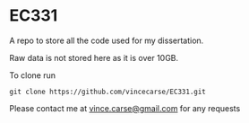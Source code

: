 # EC331

A repo to store all the code used for my dissertation.

Raw data is not stored here as it is over 10GB.

To clone run

```
git clone https://github.com/vincecarse/EC331.git
```

Please contact me at vince.carse@gmail.com for any requests
